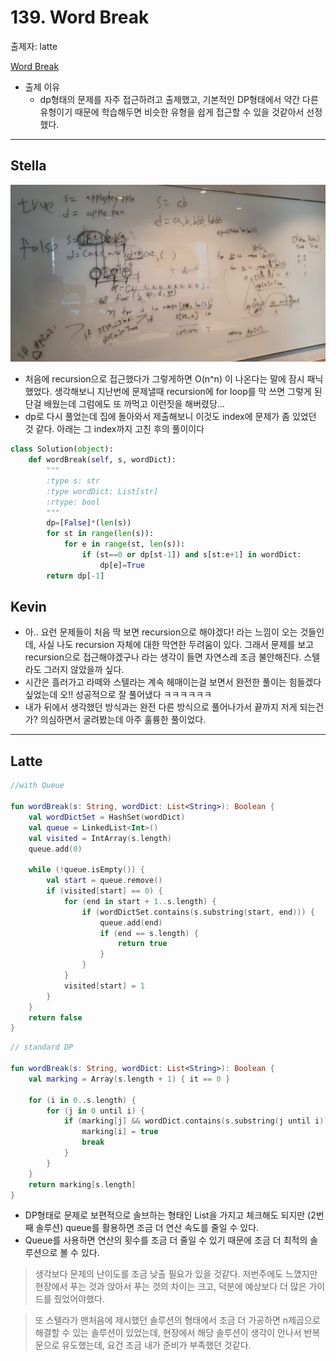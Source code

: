 # 139. Word Break

출제자: latte

[Word Break](https://leetcode.com/problems/word-break/)

- 출제 이유
  - dp형태의 문제를 자주 접근하려고 출제했고, 기본적인 DP형태에서 약간 다른 유형이기 때문에 학습해두면 비슷한 유형을 쉽게 접근할 수 있을 것같아서 선정했다.

---

## Stella
![](./images/20200209_139_stella.jpeg)

- 처음에 recursion으로 접근했다가 그렇게하면 O(n^n) 이 나온다는 말에 잠시 패닉했었다. 생각해보니 지난번에 문제낼때 recursion에 for loop를 막 쓰면 그렇게 된단걸 배웠는데 그럼에도 또 까먹고 이런짓을 해버렸당...
- dp로 다시 풀었는데 집에 돌아와서 제출해보니 이것도 index에 문제가 좀 있었던 것 같다. 아래는 그 index까지 고친 후의 풀이이다
```python
class Solution(object):
    def wordBreak(self, s, wordDict):
        """
        :type s: str
        :type wordDict: List[str]
        :rtype: bool
        """
        dp=[False]*(len(s))
        for st in range(len(s)):
            for e in range(st, len(s)):
                if (st==0 or dp[st-1]) and s[st:e+1] in wordDict:
                    dp[e]=True
        return dp[-1]
```

## Kevin

- 아.. 요런 문제들이 처음 딱 보면 recursion으로 해야겠다! 라는 느낌이 오는 것들인데, 사실 나도 recursion 자체에 대한 막연한 두려움이 있다. 그래서 문제를 보고 recursion으로 접근해야겠구나 라는 생각이 들면 자연스레 조금 불안해진다. 스텔라도 그러지 않았을까 싶다.
- 시간은 흘러가고 라떼와 스텔라는 계속 헤매이는걸 보면서 완전한 풀이는 힘들겠다 싶었는데 오!! 성공적으로 잘 풀어냈다 ㅋㅋㅋㅋㅋㅋ
- 내가 뒤에서 생각했던 방식과는 완전 다른 방식으로 풀어나가서 끝까지 저게 되는건가? 의심하면서 굴려봤는데 아주 훌륭한 풀이었다.

---

## Latte

```kotlin
//with Queue

fun wordBreak(s: String, wordDict: List<String>): Boolean {
    val wordDictSet = HashSet(wordDict)
    val queue = LinkedList<Int>()
    val visited = IntArray(s.length)
    queue.add(0)

    while (!queue.isEmpty()) {
        val start = queue.remove()
        if (visited[start] == 0) {
            for (end in start + 1..s.length) {
                if (wordDictSet.contains(s.substring(start, end))) {
                    queue.add(end)
                    if (end == s.length) {
                        return true
                    }
                }
            }
            visited[start] = 1
        }
    }
    return false
}
```

```kotlin
// standard DP

fun wordBreak(s: String, wordDict: List<String>): Boolean {
    val marking = Array(s.length + 1) { it == 0 }

    for (i in 0..s.length) {
        for (j in 0 until i) {
            if (marking[j] && wordDict.contains(s.substring(j until i))) {
                marking[i] = true
                break
            }
        }
    }
    return marking[s.length]
}


```

- DP형태로 문제로 보편적으로 솔브하는 형태인 List<Boolean>을 가지고 체크해도 되지만 (2번째 솔루션) queue를 활용하면 조금 더 연산 속도를 줄일 수 있다.
-  Queue를 사용하면 연산의 횟수를 조금 더 줄일 수 있기 때문에 조금 더 최적의 솔루션으로 볼 수 있다.

> 생각보다 문제의 난이도를 조금 낮출 필요가 있을 것같다. 저번주에도 느꼈지만 현장에서 푸는 것과 앉아서 푸는 것의 차이는 크고, 덕분에 예상보다 더 많은 가이드를 줬었어야했다.

> 또 스텔라가 맨처음에 제시했던 솔루션의 형태에서 조금 더 가공하면 n제곱으로 해결할 수 있는 솔루션이 있었는데, 현장에서 해당 솔루션이 생각이 안나서 반복문으로 유도했는데, 요건 조금 내가 준비가 부족했던 것같다.
